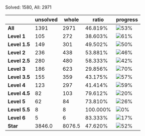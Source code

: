 Solved: 1580, All: 2971

| |unsolved|whole|ratio|progress|
|----|----|----|----|----|
|**All**| 1391 | 2971 | 46.819%| ![53%](https://progress-bar.xyz/53?title=All) |
|**Level 1**| 105 | 272 | 38.603%| ![61%](https://progress-bar.xyz/61?title=All) |
|**Level 1.5**| 149 | 301 | 49.502%| ![50%](https://progress-bar.xyz/50?title=All) |
|**Level 2**| 236 | 438 | 53.881%| ![46%](https://progress-bar.xyz/46?title=All) |
|**Level 2.5**| 280 | 480 | 58.333%| ![42%](https://progress-bar.xyz/42?title=All) |
|**Level 3**| 186 | 623 | 29.856%| ![70%](https://progress-bar.xyz/70?title=All) |
|**Level 3.5**| 155 | 359 | 43.175%| ![57%](https://progress-bar.xyz/57?title=All) |
|**Level 4**| 123 | 297 | 41.414%| ![59%](https://progress-bar.xyz/59?title=All) |
|**Level 4.5**| 82 | 103 | 79.612%| ![20%](https://progress-bar.xyz/20?title=All) |
|**Level 5**| 62 | 84 | 73.810%| ![26%](https://progress-bar.xyz/26?title=All) |
|**Level 5.5**| 8 | 8 | 100.000%| ![0%](https://progress-bar.xyz/0?title=All) |
|**Level 6**| 5 | 6 | 83.333%| ![17%](https://progress-bar.xyz/17?title=All) |
|**Star**|3846.0 | 8076.5 |47.620%| ![52%](https://progress-bar.xyz/52?title=All) |
